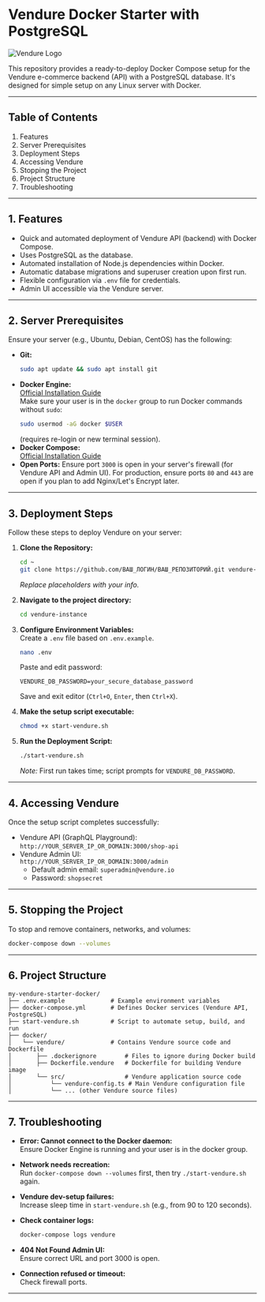 
# Vendure Docker Starter with PostgreSQL

![Vendure Logo](https://vendure.io/logo.svg)

This repository provides a ready-to-deploy Docker Compose setup for the Vendure e-commerce backend (API) with a PostgreSQL database. It's designed for simple setup on any Linux server with Docker.

---

## Table of Contents

1. Features  
2. Server Prerequisites  
3. Deployment Steps  
4. Accessing Vendure  
5. Stopping the Project  
6. Project Structure  
7. Troubleshooting  

---

## 1. Features

* Quick and automated deployment of Vendure API (backend) with Docker Compose.  
* Uses PostgreSQL as the database.  
* Automated installation of Node.js dependencies within Docker.  
* Automatic database migrations and superuser creation upon first run.  
* Flexible configuration via `.env` file for credentials.  
* Admin UI accessible via the Vendure server.  

---

## 2. Server Prerequisites

Ensure your server (e.g., Ubuntu, Debian, CentOS) has the following:

* **Git:**  
  ```bash
  sudo apt update && sudo apt install git
  ```
* **Docker Engine:**  
  [Official Installation Guide](https://docs.docker.com/engine/install/)  
  Make sure your user is in the `docker` group to run Docker commands without `sudo`:  
  ```bash
  sudo usermod -aG docker $USER
  ```  
  (requires re-login or new terminal session).  
* **Docker Compose:**  
  [Official Installation Guide](https://docs.docker.com/compose/install/)  
* **Open Ports:** Ensure port `3000` is open in your server's firewall (for Vendure API and Admin UI). For production, ensure ports `80` and `443` are open if you plan to add Nginx/Let's Encrypt later.  

---

## 3. Deployment Steps

Follow these steps to deploy Vendure on your server:

1. **Clone the Repository:**  
    ```bash
    cd ~ 
    git clone https://github.com/ВАШ_ЛОГИН/ВАШ_РЕПОЗИТОРИЙ.git vendure-instance
    ```  
    *Replace placeholders with your info.*

2. **Navigate to the project directory:**  
    ```bash
    cd vendure-instance
    ```

3. **Configure Environment Variables:**  
    Create a `.env` file based on `.env.example`.  
    ```bash
    nano .env
    ```  
    Paste and edit password:  
    ```
    VENDURE_DB_PASSWORD=your_secure_database_password
    ```  
    Save and exit editor (`Ctrl+O`, `Enter`, then `Ctrl+X`).

4. **Make the setup script executable:**  
    ```bash
    chmod +x start-vendure.sh
    ```

5. **Run the Deployment Script:**  
    ```bash
    ./start-vendure.sh
    ```  
    *Note:* First run takes time; script prompts for `VENDURE_DB_PASSWORD`.

---

## 4. Accessing Vendure

Once the setup script completes successfully:

* Vendure API (GraphQL Playground):  
  `http://YOUR_SERVER_IP_OR_DOMAIN:3000/shop-api`  
* Vendure Admin UI:  
  `http://YOUR_SERVER_IP_OR_DOMAIN:3000/admin`  
  * Default admin email: `superadmin@vendure.io`  
  * Password: `shopsecret`  

---

## 5. Stopping the Project

To stop and remove containers, networks, and volumes:  
```bash
docker-compose down --volumes
```

---

## 6. Project Structure

```
my-vendure-starter-docker/
├── .env.example             # Example environment variables
├── docker-compose.yml       # Defines Docker services (Vendure API, PostgreSQL)
├── start-vendure.sh         # Script to automate setup, build, and run
├── docker/
│   └── vendure/             # Contains Vendure source code and Dockerfile
│       ├── .dockerignore        # Files to ignore during Docker build
│       ├── Dockerfile.vendure   # Dockerfile for building Vendure image
│       └── src/                 # Vendure application source code
│           └── vendure-config.ts # Main Vendure configuration file
│           └── ... (other Vendure source files)
```

---

## 7. Troubleshooting

- **Error: Cannot connect to the Docker daemon:**  
  Ensure Docker Engine is running and your user is in the docker group.

- **Network needs recreation:**  
  Run `docker-compose down --volumes` first, then try `./start-vendure.sh` again.

- **Vendure dev-setup failures:**  
  Increase sleep time in `start-vendure.sh` (e.g., from 90 to 120 seconds).

- **Check container logs:**  
  ```bash
  docker-compose logs vendure
  ```

- **404 Not Found Admin UI:**  
  Ensure correct URL and port 3000 is open.

- **Connection refused or timeout:**  
  Check firewall ports.

---
